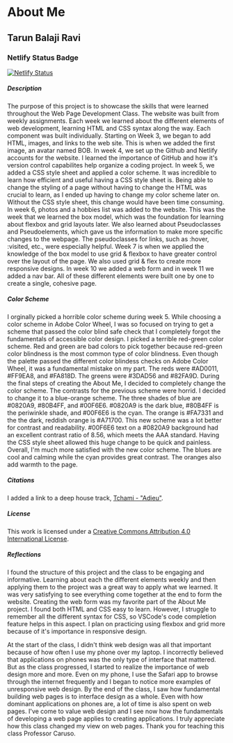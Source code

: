 # About Me


## Tarun Balaji Ravi


### Netlify Status Badge 

[![Netlify Status](https://api.netlify.com/api/v1/badges/e03e0c2f-55ee-4f60-ba6b-58f67bbb5a29/deploy-status)](https://app.netlify.com/sites/about-me-tarunbalaji3/deploys)


##### Description 

The purpose of this project is to showcase the skills that were learned throughout the Web Page Development Class. The website was built from weekly assignments. Each week we learned about the different elements of web development, learning HTML and CSS syntax along the way. Each component was built individually. Starting on Week 3, we began to add HTML, images, and links to the web site. This is when we added the first image, an avatar named BOB. In week 4, we set up the Github and Netlify accounts for the website. I learned the importance of GitHub and how it's version control capabilites help organize a coding project. In week 5, we added a CSS style sheet and applied a color scheme. It was incredible to learn how efficient and useful having a CSS style sheet is. Being able to change the styling of a page without having to change the HTML was crucial to learn, as I ended up having to change my color scheme later on. Without the CSS style sheet, this change would have been time consuming. In week 6, photos and a hobbies list was added to the website. This was the week that we learned the box model, which was the foundation for learning about flexbox and grid layouts later. We also learned about Pseudoclasses and Pseudoelements, which gave us the information to make more specific changes to the webpage. The pseudoclasses for links, such as :hover, :visited, etc., were especially helpful. Week 7 is when we applied the knowledge of the box model to use grid & flexbox to have greater control over the layout of the page. We also used grid & flex to create more responsive designs. In week 10 we added a web form and in week 11 we added a nav bar. All of these different elements were built one by one to create a single, cohesive page.

##### Color Scheme 

I orginally picked a horrible color scheme during week 5. While choosing a color scheme in Adobe Color Wheel, I was so focused on trying to get a scheme that passed the color blind safe check that I completely forgot the fundamentals of accessible color design. I picked a terrible red-green color scheme. Red and green are bad colors to pick together because red-green color blindness is the most common type of color blindness. Even though the palette passed the different color blindess checks on Adobe Color Wheel, it was a fundamental mistake on my part. The reds were #AD0011, #FF9EA8, and #FA818D. The greens were #3DAD56 and #82FA9D. During the final steps of creating the About Me, I decided to completely change the color scheme. The contrasts for the previous scheme were horrid. I decided to change it to a blue-orange scheme. The three shades of blue are #0820A9, #80B4FF, and #00F6E6. #0820A9 is the dark blue, #80B4FF is the periwinkle shade, and #00F6E6 is the cyan. The orange is #FA7331 and the the dark, reddish orange is #A71700. This new scheme was a lot better for contrast and readability. #00F6E6 text on a #0820A9 background had an excellent contrast ratio of 8.56, which meets the AAA standard. Having the CSS style sheet allowed this huge change to be quick and painless. Overall, I'm much more satisfied with the new color scheme. The blues are cool and calming while the cyan provides great contrast. The oranges also add warmth to the page. 


##### Citations 

I added a link to a deep house track, [Tchami - "Adieu"](https://www.youtube.com/watch?v=kr0_YzOQf5A).


##### License 

This work is licensed under a [Creative Commons Attribution 4.0 International License](https://creativecommons.org/licenses/by/4.0/).


##### Reflections

I found the structure of this project and the class to be engaging and informative. Learning about each the different elements weekly and then applying them to the project was a great way to apply what we learned. It was very satisfying to see everything come together at the end to form the website. Creating the web form was my favorite part of the About Me project. I found both HTML and CSS easy to learn. However, I struggle to remember all the different syntax for CSS, so VSCode's code completion feature helps in this aspect. I plan on practicing using flexbox and grid more because of it's importance in responsive design. 

At the start of the class, I didn't think web design was all that important because of how often I use my phone over my laptop. I incorrectly believed that applications on phones was the only type of interface that mattered. But as the class progressed, I started to realize the importance of web design more and more. Even on my phone, I use the Safari app to browse through the internet frequently and I began to notice more examples of unresponsive web design. By the end of the class, I saw how fundamental building web pages is to interface design as a whole. Even with how dominant applications on phones are, a lot of time is also spent on web pages. I've come to value web design and I see now how the fundamentals of developing a web page applies to creating applications. I truly appreciate how this class changed my view on web pages. Thank you for teaching this class Professor Caruso. 